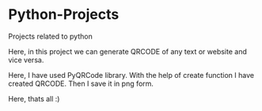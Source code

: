 # Python-Projects
Projects related to python

Here, in this project we can generate QRCODE of any text or website and vice versa.

Here, I have  used PyQRCode library.
With the help of create function I have created QRCODE.
Then I save it in png form.

Here, thats all :)
